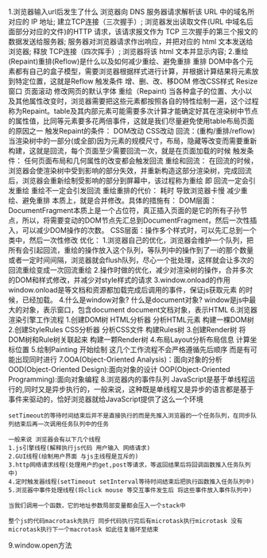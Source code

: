 1.浏览器输入url后发生了什么
    浏览器向 DNS 服务器请求解析该 URL 中的域名所对应的 IP 地址;
    建立TCP连接（三次握手）;
    浏览器发出读取文件(URL 中域名后面部分对应的文件)的HTTP 请求，该请求报文作为 TCP 三次握手的第三个报文的数据发送给服务器;
    服务器对浏览器请求作出响应，并把对应的 html 文本发送给浏览器;
    释放 TCP连接（四次挥手）;
    浏览器将该 html 文本并显示内容;
2.重绘(Repaint)重排(Reflow)是什么以及如何减少重绘、避免重排
    重排
        DOM中各个元素都有自己的盒子模型，需要浏览器根据样式进行计算，并根据计算结果将元素放到特定位置，这就是Reflow
    触发条件
        增、删、改、移DOM
        修改CSS样式
        Resize窗口
        页面滚动
        修改网页的默认字体
    重绘（Repaint)
        当各种盒子的位置、大小以及其他属性改变时，浏览器需要把这些元素都按照各自的特性绘制一遍，这个过程称为Repaint。table及其内部元素可能需要多次计算才能确定好其在渲染树中节点的属性值，比同等元素要多花两倍事件，这就是我们尽量避免使用table布局页面的原因之一
    触发Repaint的条件：
        DOM改动
        CSS改动
    回流：(重构/重排/reflow)
        当渲染树中的一部分(或全部)因为元素的规模尺寸，布局，隐藏等改变而需要重新构建，这就是回流，每个页面至少需要回流一次，就是在页面加载的时候
    触发条件：
        任何页面布局和几何属性的改变都会触发回流
    重绘和回流：
        在回流的时候，浏览器会使渲染树中受到影响的部分失效，并重新构造这部分渲染树，完成回流后，浏览器会重新绘制受影响的部分到屏幕中，该过程称为重绘
        即 回流一定会引发重绘 重绘不一定会引发回流
    重绘重排的代价：
        耗时 导致浏览器卡慢
    减少重绘、避免重排
        本质上，就是合并修改。具体的措施有：
            DOM层面：DocumentFragment本质上是一个占位符，真正插入页面的是它的所有子孙节点，所以，将需要变动的DOM节点先汇总到DocumentFragment，然后一次性插入，可以减少DOM操作的次数。
            CSS层面：操作多个样式时，可以先汇总到一个类中，然后一次性修改
    优化：
        1.浏览器自己的优化，浏览器会维护一个队列，把所有会引起回流，重绘的操作放入这个队列，等队列中的操作到了一i的那个数量或者一定时间间隔，浏览器就会flush队列，尽心一个批处理，这样就会让多次的回流重绘变成一次回流重绘
        2.操作时做的优化，减少对渲染树的操作，合并多次的DOM和样式修改，并减少对style样式的请求
3.window.onload的作用
window.onload是等文档和资源都加载完成后调用的事件，保证js获取元素 的时候，已经加载。
4.什么是window对象? 什么是document对象?
    window是js中最大的对象，表示窗口，包含document
    document文档对象，表示HTML
6.浏览器渲染引擎工作流程
    1.创建DOM树 HTML分析器 分析HTML元素 构建一棵DOM树
    2.创建StyleRules CSS分析器 分析CSS文件 构建Rules树
    3.创建Render树 将DOM树和Rule树关联起来 构建一颗Render树
    4.布局Layout分析布局信息 计算坐标位置
    5.绘制Painting 开始绘制
        这几个工作流程不会严格遵循先后顺序 而是有可能出现同时进行
7.OOA(Object-Oriented Analysis)：面向对象的分析
  OOD(Object-Oriented Design):面向对象的设计
  OOP(Object-Oriented Programming):面向对象编程
8.浏览器内的事件队列
    JavaScript是基于单线程运行的,同时又是异步执行的，一般来说，这种既是单线程又是异步的语言都是基于事件来驱动的，恰好浏览器就给JavaScript提供了这么一个环境

    setTimeout的等待时间结束后并不是直接执行的而是先推入浏览器的一个任务队列，在同步队列结束后再一次调用任务队列中的任务

    一般来说 浏览器会有以下几个线程
    1.js引擎线程(解释执行js代码 用户输入 网络请求)
    2.GUI线程(绘制用户界面 与js主线程是互斥的)
    3.http网络请求线程(处理用户的get,post等请求，等返回结果后将回调函数推入任务队列中)
    4.定时触发器线程(setTimeout setInterval等待时间结束后把执行函数推入任务队列中)
    5.浏览器中事件处理线程(将click mouse 等交互事件发生后 将这些事件放入事件队列中)

    当我们调用一个函数，它的地址参数局部变量都会压入一个stack中

    整个js的代码macrotask先执行 同步代码执行完后有microtask执行microtask 没有microtask执行下一个macrotask 如此往复循环至结束
9.window.open方法
